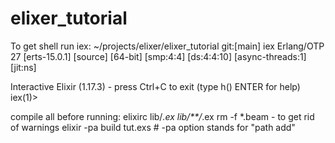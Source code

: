 # elixer_tutorial

To get shell run iex:
~/projects/elixer/elixer_tutorial git:[main]
iex
Erlang/OTP 27 [erts-15.0.1] [source] [64-bit] [smp:4:4] [ds:4:4:10] [async-threads:1] [jit:ns]

Interactive Elixir (1.17.3) - press Ctrl+C to exit (type h() ENTER for help)
iex(1)>

compile all before running:
elixirc lib/*.ex lib/**/*.ex
rm -f *.beam - to get rid of warnings
elixir -pa build tut.exs # -pa option stands for "path add"



